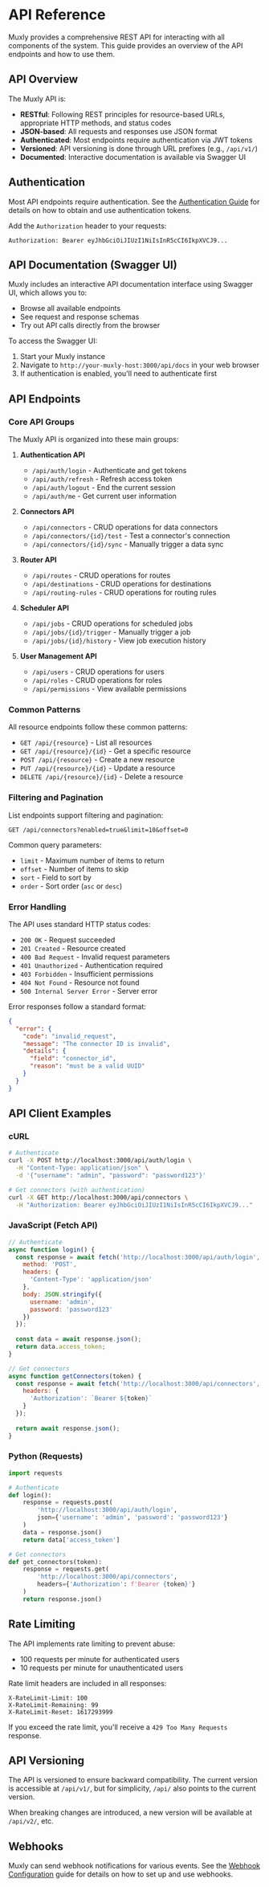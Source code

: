 # API Reference

Muxly provides a comprehensive REST API for interacting with all components of the system. This guide provides an overview of the API endpoints and how to use them.

## API Overview

The Muxly API is:
- **RESTful**: Following REST principles for resource-based URLs, appropriate HTTP methods, and status codes
- **JSON-based**: All requests and responses use JSON format
- **Authenticated**: Most endpoints require authentication via JWT tokens
- **Versioned**: API versioning is done through URL prefixes (e.g., `/api/v1/`)
- **Documented**: Interactive documentation is available via Swagger UI

## Authentication

Most API endpoints require authentication. See the [Authentication Guide](authentication.md) for details on how to obtain and use authentication tokens.

Add the `Authorization` header to your requests:

```
Authorization: Bearer eyJhbGciOiJIUzI1NiIsInR5cCI6IkpXVCJ9...
```

## API Documentation (Swagger UI)

Muxly includes an interactive API documentation interface using Swagger UI, which allows you to:
- Browse all available endpoints
- See request and response schemas
- Try out API calls directly from the browser

To access the Swagger UI:

1. Start your Muxly instance
2. Navigate to `http://your-muxly-host:3000/api/docs` in your web browser
3. If authentication is enabled, you'll need to authenticate first

## API Endpoints

### Core API Groups

The Muxly API is organized into these main groups:

1. **Authentication API**
   - `/api/auth/login` - Authenticate and get tokens
   - `/api/auth/refresh` - Refresh access token
   - `/api/auth/logout` - End the current session
   - `/api/auth/me` - Get current user information

2. **Connectors API**
   - `/api/connectors` - CRUD operations for data connectors
   - `/api/connectors/{id}/test` - Test a connector's connection
   - `/api/connectors/{id}/sync` - Manually trigger a data sync

3. **Router API**
   - `/api/routes` - CRUD operations for routes
   - `/api/destinations` - CRUD operations for destinations
   - `/api/routing-rules` - CRUD operations for routing rules

4. **Scheduler API**
   - `/api/jobs` - CRUD operations for scheduled jobs
   - `/api/jobs/{id}/trigger` - Manually trigger a job
   - `/api/jobs/{id}/history` - View job execution history

5. **User Management API**
   - `/api/users` - CRUD operations for users
   - `/api/roles` - CRUD operations for roles
   - `/api/permissions` - View available permissions

### Common Patterns

All resource endpoints follow these common patterns:

- `GET /api/{resource}` - List all resources
- `GET /api/{resource}/{id}` - Get a specific resource
- `POST /api/{resource}` - Create a new resource
- `PUT /api/{resource}/{id}` - Update a resource
- `DELETE /api/{resource}/{id}` - Delete a resource

### Filtering and Pagination

List endpoints support filtering and pagination:

```
GET /api/connectors?enabled=true&limit=10&offset=0
```

Common query parameters:
- `limit` - Maximum number of items to return
- `offset` - Number of items to skip
- `sort` - Field to sort by
- `order` - Sort order (`asc` or `desc`)

### Error Handling

The API uses standard HTTP status codes:

- `200 OK` - Request succeeded
- `201 Created` - Resource created
- `400 Bad Request` - Invalid request parameters
- `401 Unauthorized` - Authentication required
- `403 Forbidden` - Insufficient permissions
- `404 Not Found` - Resource not found
- `500 Internal Server Error` - Server error

Error responses follow a standard format:

```json
{
  "error": {
    "code": "invalid_request",
    "message": "The connector ID is invalid",
    "details": {
      "field": "connector_id",
      "reason": "must be a valid UUID"
    }
  }
}
```

## API Client Examples

### cURL

```bash
# Authenticate
curl -X POST http://localhost:3000/api/auth/login \
  -H "Content-Type: application/json" \
  -d '{"username": "admin", "password": "password123"}'

# Get connectors (with authentication)
curl -X GET http://localhost:3000/api/connectors \
  -H "Authorization: Bearer eyJhbGciOiJIUzI1NiIsInR5cCI6IkpXVCJ9..."
```

### JavaScript (Fetch API)

```javascript
// Authenticate
async function login() {
  const response = await fetch('http://localhost:3000/api/auth/login', {
    method: 'POST',
    headers: {
      'Content-Type': 'application/json'
    },
    body: JSON.stringify({
      username: 'admin',
      password: 'password123'
    })
  });
  
  const data = await response.json();
  return data.access_token;
}

// Get connectors
async function getConnectors(token) {
  const response = await fetch('http://localhost:3000/api/connectors', {
    headers: {
      'Authorization': `Bearer ${token}`
    }
  });
  
  return await response.json();
}
```

### Python (Requests)

```python
import requests

# Authenticate
def login():
    response = requests.post(
        'http://localhost:3000/api/auth/login',
        json={'username': 'admin', 'password': 'password123'}
    )
    data = response.json()
    return data['access_token']

# Get connectors
def get_connectors(token):
    response = requests.get(
        'http://localhost:3000/api/connectors',
        headers={'Authorization': f'Bearer {token}'}
    )
    return response.json()
```

## Rate Limiting

The API implements rate limiting to prevent abuse:

- 100 requests per minute for authenticated users
- 10 requests per minute for unauthenticated users

Rate limit headers are included in all responses:

```
X-RateLimit-Limit: 100
X-RateLimit-Remaining: 99
X-RateLimit-Reset: 1617293999
```

If you exceed the rate limit, you'll receive a `429 Too Many Requests` response.

## API Versioning

The API is versioned to ensure backward compatibility. The current version is accessible at `/api/v1/`, but for simplicity, `/api/` also points to the current version.

When breaking changes are introduced, a new version will be available at `/api/v2/`, etc.

## Webhooks

Muxly can send webhook notifications for various events. See the [Webhook Configuration](webhooks.md) guide for details on how to set up and use webhooks. 